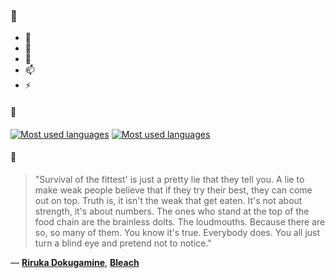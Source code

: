 ### 👋

- 🔭
- 🌱
- 💬
- 📫
- ⚡

#### 🧏

[![Most used languages](https://github-readme-stats-aynah.vercel.app/api/top-langs/?username=aynh&theme=solarized-dark&langs_count=6&layout=compact&hide_title=true)](https://github.com/anuraghazra/github-readme-stats#gh-dark-mode-only)
[![Most used languages](https://github-readme-stats-aynah.vercel.app/api/top-langs/?username=aynh&theme=solarized-light&langs_count=6&layout=compact&hide_title=true)](https://github.com/anuraghazra/github-readme-stats#gh-light-mode-only)

#### 💬

> "Survival of the fittest' is just a pretty lie that they tell you. A lie to make weak people believe that if they try their best, they can come out on top. Truth is, it isn't the weak that get eaten. It's not about strength, it's about numbers. The ones who stand at the top of the food chain are the brainless dolts. The loudmouths. Because there are so, so many of them. You know it's true. Everybody does. You all just turn a blind eye and pretend not to notice."

&mdash; [**Riruka Dokugamine**](https://myanimelist.net/character.php?q=Riruka%20Dokugamine&cat=character), [**Bleach**](https://myanimelist.net/search/all?q=Bleach&cat=all)

